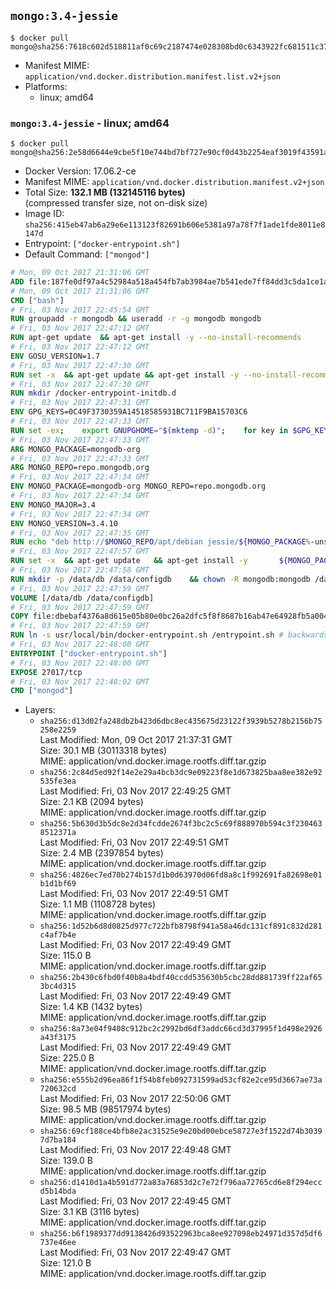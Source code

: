 ## `mongo:3.4-jessie`

```console
$ docker pull mongo@sha256:7618c602d518811af0c69c2187474e028308bd0c6343922fc681511c37257814
```

-	Manifest MIME: `application/vnd.docker.distribution.manifest.list.v2+json`
-	Platforms:
	-	linux; amd64

### `mongo:3.4-jessie` - linux; amd64

```console
$ docker pull mongo@sha256:2e58d6644e9cbe5f10e744bd7bf727e90cf0d43b2254eaf3019f43591aec945d
```

-	Docker Version: 17.06.2-ce
-	Manifest MIME: `application/vnd.docker.distribution.manifest.v2+json`
-	Total Size: **132.1 MB (132145116 bytes)**  
	(compressed transfer size, not on-disk size)
-	Image ID: `sha256:415eb47ab6a29e6e113123f82691b606e5381a97a78f7f1ade1fde8011e8147d`
-	Entrypoint: `["docker-entrypoint.sh"]`
-	Default Command: `["mongod"]`

```dockerfile
# Mon, 09 Oct 2017 21:31:06 GMT
ADD file:187fe0df97a4c52984a518a454fb7ab3984ae7b541ede7ff84dd3c5da1ce1a59 in / 
# Mon, 09 Oct 2017 21:31:06 GMT
CMD ["bash"]
# Fri, 03 Nov 2017 22:45:54 GMT
RUN groupadd -r mongodb && useradd -r -g mongodb mongodb
# Fri, 03 Nov 2017 22:47:12 GMT
RUN apt-get update 	&& apt-get install -y --no-install-recommends 		ca-certificates 		jq 		numactl 	&& rm -rf /var/lib/apt/lists/*
# Fri, 03 Nov 2017 22:47:12 GMT
ENV GOSU_VERSION=1.7
# Fri, 03 Nov 2017 22:47:30 GMT
RUN set -x 	&& apt-get update && apt-get install -y --no-install-recommends wget && rm -rf /var/lib/apt/lists/* 	&& wget -O /usr/local/bin/gosu "https://github.com/tianon/gosu/releases/download/$GOSU_VERSION/gosu-$(dpkg --print-architecture)" 	&& wget -O /usr/local/bin/gosu.asc "https://github.com/tianon/gosu/releases/download/$GOSU_VERSION/gosu-$(dpkg --print-architecture).asc" 	&& export GNUPGHOME="$(mktemp -d)" 	&& gpg --keyserver ha.pool.sks-keyservers.net --recv-keys B42F6819007F00F88E364FD4036A9C25BF357DD4 	&& gpg --batch --verify /usr/local/bin/gosu.asc /usr/local/bin/gosu 	&& rm -r "$GNUPGHOME" /usr/local/bin/gosu.asc 	&& chmod +x /usr/local/bin/gosu 	&& gosu nobody true 	&& apt-get purge -y --auto-remove wget
# Fri, 03 Nov 2017 22:47:30 GMT
RUN mkdir /docker-entrypoint-initdb.d
# Fri, 03 Nov 2017 22:47:31 GMT
ENV GPG_KEYS=0C49F3730359A14518585931BC711F9BA15703C6
# Fri, 03 Nov 2017 22:47:33 GMT
RUN set -ex; 	export GNUPGHOME="$(mktemp -d)"; 	for key in $GPG_KEYS; do 		gpg --keyserver ha.pool.sks-keyservers.net --recv-keys "$key"; 	done; 	gpg --export $GPG_KEYS > /etc/apt/trusted.gpg.d/mongodb.gpg; 	rm -r "$GNUPGHOME"; 	apt-key list
# Fri, 03 Nov 2017 22:47:33 GMT
ARG MONGO_PACKAGE=mongodb-org
# Fri, 03 Nov 2017 22:47:33 GMT
ARG MONGO_REPO=repo.mongodb.org
# Fri, 03 Nov 2017 22:47:34 GMT
ENV MONGO_PACKAGE=mongodb-org MONGO_REPO=repo.mongodb.org
# Fri, 03 Nov 2017 22:47:34 GMT
ENV MONGO_MAJOR=3.4
# Fri, 03 Nov 2017 22:47:34 GMT
ENV MONGO_VERSION=3.4.10
# Fri, 03 Nov 2017 22:47:35 GMT
RUN echo "deb http://$MONGO_REPO/apt/debian jessie/${MONGO_PACKAGE%-unstable}/$MONGO_MAJOR main" | tee "/etc/apt/sources.list.d/${MONGO_PACKAGE%-unstable}.list"
# Fri, 03 Nov 2017 22:47:57 GMT
RUN set -x 	&& apt-get update 	&& apt-get install -y 		${MONGO_PACKAGE}=$MONGO_VERSION 		${MONGO_PACKAGE}-server=$MONGO_VERSION 		${MONGO_PACKAGE}-shell=$MONGO_VERSION 		${MONGO_PACKAGE}-mongos=$MONGO_VERSION 		${MONGO_PACKAGE}-tools=$MONGO_VERSION 	&& rm -rf /var/lib/apt/lists/* 	&& rm -rf /var/lib/mongodb 	&& mv /etc/mongod.conf /etc/mongod.conf.orig
# Fri, 03 Nov 2017 22:47:58 GMT
RUN mkdir -p /data/db /data/configdb 	&& chown -R mongodb:mongodb /data/db /data/configdb
# Fri, 03 Nov 2017 22:47:59 GMT
VOLUME [/data/db /data/configdb]
# Fri, 03 Nov 2017 22:47:59 GMT
COPY file:dbebaf4376a8d615e05b80e0bc26a2dfc5f8f8687b16ab47e64928fb5a00498d in /usr/local/bin/ 
# Fri, 03 Nov 2017 22:47:59 GMT
RUN ln -s usr/local/bin/docker-entrypoint.sh /entrypoint.sh # backwards compat
# Fri, 03 Nov 2017 22:48:00 GMT
ENTRYPOINT ["docker-entrypoint.sh"]
# Fri, 03 Nov 2017 22:48:00 GMT
EXPOSE 27017/tcp
# Fri, 03 Nov 2017 22:48:02 GMT
CMD ["mongod"]
```

-	Layers:
	-	`sha256:d13d02fa248db2b423d6dbc8ec435675d23122f3939b5278b2156b75258e2259`  
		Last Modified: Mon, 09 Oct 2017 21:37:31 GMT  
		Size: 30.1 MB (30113318 bytes)  
		MIME: application/vnd.docker.image.rootfs.diff.tar.gzip
	-	`sha256:2c84d5ed92f14e2e29a4bcb3dc9e09223f8e1d673825baa8ee382e92535fe3ea`  
		Last Modified: Fri, 03 Nov 2017 22:49:25 GMT  
		Size: 2.1 KB (2094 bytes)  
		MIME: application/vnd.docker.image.rootfs.diff.tar.gzip
	-	`sha256:5b630d3b5dc8e2d34fcdde2674f3bc2c5c69f888970b594c3f2304638512371a`  
		Last Modified: Fri, 03 Nov 2017 22:49:51 GMT  
		Size: 2.4 MB (2397854 bytes)  
		MIME: application/vnd.docker.image.rootfs.diff.tar.gzip
	-	`sha256:4826ec7ed70b274b157d1b0d63970d06fd8a8c1f992691fa82698e01b1d1bf69`  
		Last Modified: Fri, 03 Nov 2017 22:49:51 GMT  
		Size: 1.1 MB (1108728 bytes)  
		MIME: application/vnd.docker.image.rootfs.diff.tar.gzip
	-	`sha256:1d52b6d8d0825d977c722bfb8798f941a58a46dc131cf891c832d281c4af7b4e`  
		Last Modified: Fri, 03 Nov 2017 22:49:49 GMT  
		Size: 115.0 B  
		MIME: application/vnd.docker.image.rootfs.diff.tar.gzip
	-	`sha256:2b430c6fbd0f40b8a4bdf40ccdd535630b5cbc28dd881739ff22af653bc4d315`  
		Last Modified: Fri, 03 Nov 2017 22:49:49 GMT  
		Size: 1.4 KB (1432 bytes)  
		MIME: application/vnd.docker.image.rootfs.diff.tar.gzip
	-	`sha256:8a73e04f9408c912bc2c2992bd6df3addc66cd3d37995f1d498e2926a43f3175`  
		Last Modified: Fri, 03 Nov 2017 22:49:49 GMT  
		Size: 225.0 B  
		MIME: application/vnd.docker.image.rootfs.diff.tar.gzip
	-	`sha256:e555b2d96ea86f1f54b8feb092731599ad53cf82e2ce95d3667ae73a720632cd`  
		Last Modified: Fri, 03 Nov 2017 22:50:06 GMT  
		Size: 98.5 MB (98517974 bytes)  
		MIME: application/vnd.docker.image.rootfs.diff.tar.gzip
	-	`sha256:69cf188ce4bfb8e2ac31525e9e20bd00ebce58727e3f1522d74b30397d7ba184`  
		Last Modified: Fri, 03 Nov 2017 22:49:48 GMT  
		Size: 139.0 B  
		MIME: application/vnd.docker.image.rootfs.diff.tar.gzip
	-	`sha256:d1410d1a4b591d772a83a76853d2c7e72f796aa72765cd6e8f294eccd5b14bda`  
		Last Modified: Fri, 03 Nov 2017 22:49:45 GMT  
		Size: 3.1 KB (3116 bytes)  
		MIME: application/vnd.docker.image.rootfs.diff.tar.gzip
	-	`sha256:b6f1989377dd9138426d93522963bca8ee927098eb24971d357d5df6737e46ee`  
		Last Modified: Fri, 03 Nov 2017 22:49:47 GMT  
		Size: 121.0 B  
		MIME: application/vnd.docker.image.rootfs.diff.tar.gzip
